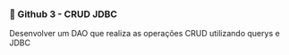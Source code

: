 ### 📄 Github 3 - CRUD JDBC

Desenvolver um DAO que realiza as operações CRUD utilizando querys e JDBC
